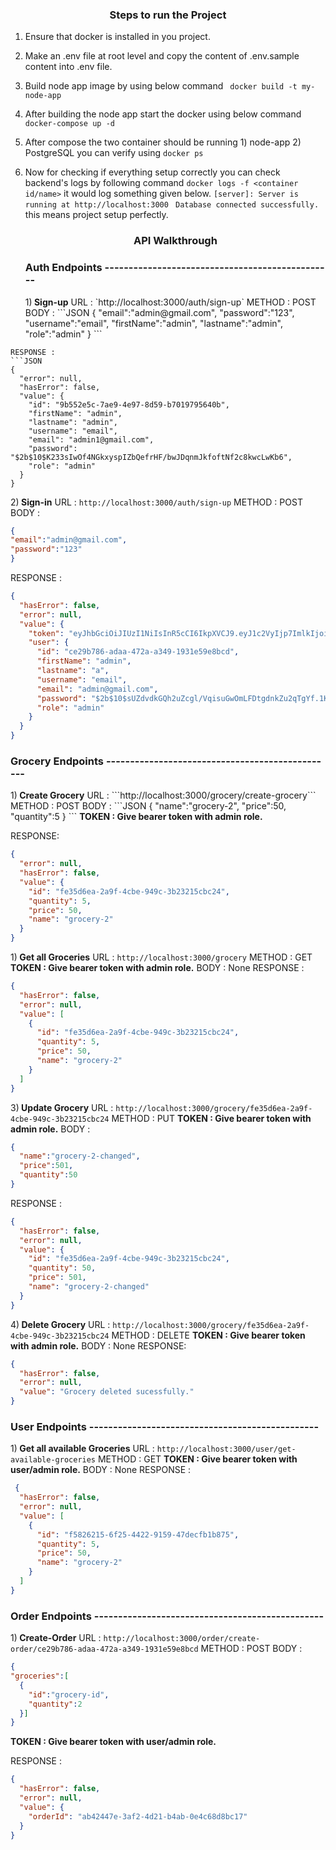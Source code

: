 <h3 align="center">Steps to run the Project </h3>

1. Ensure that docker is installed in you project.
2. Make an .env file at root level and copy the content of .env.sample content into .env file.

3. Build node app image by using below command
   ` docker build -t my-node-app`
4. After building the node app start the docker using below command
   `docker-compose up -d`
5. After compose the two container should be running 1) node-app 2) PostgreSQL
   you can verify using `docker ps`
6. Now for checking if everything setup correctly you can check backend's logs by following command `docker logs -f <container id/name>`
   it would log something given below.
   `[server]: Server is running at http://localhost:3000`
   ` Database connected successfully.`
   this means project setup perfectly.
   <h3 align="center">API Walkthrough</h3>
   <h3>Auth Endpoints ------------------------------------------------</h3> 1)<b> Sign-up</b>
   URL : `http://localhost:3000/auth/sign-up`
   METHOD : POST
   BODY :
   ```JSON
   {
   "email":"admin@gmail.com",
   "password":"123",
   "username":"email",
   "firstName":"admin",
   "lastname":"admin",
   "role":"admin"
   }
   ```

````
RESPONSE :
```JSON
{
  "error": null,
  "hasError": false,
  "value": {
    "id": "9b552e5c-7ae9-4e97-8d59-b7019795640b",
    "firstName": "admin",
    "lastname": "admin",
    "username": "email",
    "email": "admin1@gmail.com",
    "password": "$2b$10$K233sIwOf4NGkxyspIZbQefrHF/bwJDqnmJkfoftNf2c8kwcLwKb6",
    "role": "admin"
  }
}
````

2)<b> Sign-in</b>
URL : `http://localhost:3000/auth/sign-up`
METHOD : POST
BODY :

```JSON
{
"email":"admin@gmail.com",
"password":"123"
}
```

RESPONSE :

```JSON
{
  "hasError": false,
  "error": null,
  "value": {
    "token": "eyJhbGciOiJIUzI1NiIsInR5cCI6IkpXVCJ9.eyJ1c2VyIjp7ImlkIjoiY2UyOWI3ODYtYWRhYS00NzJhLWEzNDktMTkzMWU1OWU4YmNkIiwiZmlyc3ROYW1lIjoiYWRtaW4iLCJsYXN0bmFtZSI6ImEiLCJ1c2VybmFtZSI6ImVtYWlsIiwiZW1haWwiOiJhZG1pbkBnbWFpbC5jb20iLCJwYXNzd29yZCI6IiQyYiQxMCRzVVpkdmRrR1FoMnVaY2dsL1ZxaXN1R3dPbUxGRHRnZG5rWnUycVRnWWYuMUt2cWxBaG9KQyIsInJvbGUiOiJhZG1pbiJ9LCJpYXQiOjE3MTI2MzExMTUsImV4cCI6MTcxMjYzNDcxNX0.7eAcJltW9z7t3PtvWptS73GGuP35ID1gJnV5DBqykww",
    "user": {
      "id": "ce29b786-adaa-472a-a349-1931e59e8bcd",
      "firstName": "admin",
      "lastname": "a",
      "username": "email",
      "email": "admin@gmail.com",
      "password": "$2b$10$sUZdvdkGQh2uZcgl/VqisuGwOmLFDtgdnkZu2qTgYf.1KvqlAhoJC",
      "role": "admin"
    }
  }
}
```

<h3>Grocery Endpoints ------------------------------------------------</h3>
	 1)<b> Create Grocery</b>
	 URL : ```http://localhost:3000/grocery/create-grocery```
     METHOD : POST
	 BODY :
```JSON
{
  "name":"grocery-2",
  "price":50,
  "quantity":5
}
```
<b>TOKEN : Give bearer token with admin role.</b>

RESPONSE:

```JSON
{
  "error": null,
  "hasError": false,
  "value": {
    "id": "fe35d6ea-2a9f-4cbe-949c-3b23215cbc24",
    "quantity": 5,
    "price": 50,
    "name": "grocery-2"
  }
}
```

1)<b> Get all Groceries</b>
URL : `http://localhost:3000/grocery`
METHOD : GET
<b>TOKEN : Give bearer token with admin role.</b>
BODY : None
RESPONSE :

```JSON
{
  "hasError": false,
  "error": null,
  "value": [
    {
      "id": "fe35d6ea-2a9f-4cbe-949c-3b23215cbc24",
      "quantity": 5,
      "price": 50,
      "name": "grocery-2"
    }
  ]
}
```

3)<b> Update Grocery</b>
URL : `http://localhost:3000/grocery/fe35d6ea-2a9f-4cbe-949c-3b23215cbc24`
METHOD : PUT
<b>TOKEN : Give bearer token with admin role.</b>
BODY :

```JSON
{
  "name":"grocery-2-changed",
  "price":501,
  "quantity":50
}
```

RESPONSE :

```JSON
{
  "hasError": false,
  "error": null,
  "value": {
    "id": "fe35d6ea-2a9f-4cbe-949c-3b23215cbc24",
    "quantity": 50,
    "price": 501,
    "name": "grocery-2-changed"
  }
}
```

4)<b> Delete Grocery</b>
URL : `http://localhost:3000/grocery/fe35d6ea-2a9f-4cbe-949c-3b23215cbc24`
METHOD : DELETE
<b>TOKEN : Give bearer token with admin role.</b>
BODY : None
RESPONSE:

```JSON
{
  "hasError": false,
  "error": null,
  "value": "Grocery deleted sucessfully."
}
```

<h3>User Endpoints ------------------------------------------------</h3>

1)<b> Get all available Groceries</b>
URL : `http://localhost:3000/user/get-available-groceries`
METHOD : GET
<b>TOKEN : Give bearer token with user/admin role.</b>
BODY : None
RESPONSE :

```JSON
 {
  "hasError": false,
  "error": null,
  "value": [
    {
      "id": "f5826215-6f25-4422-9159-47decfb1b875",
      "quantity": 5,
      "price": 50,
      "name": "grocery-2"
    }
  ]
}
```

<h3>Order Endpoints ------------------------------------------------</h3>

1)<b> Create-Order</b>
URL : `http://localhost:3000/order/create-order/ce29b786-adaa-472a-a349-1931e59e8bcd`
METHOD : POST
BODY :

```JSON
{
"groceries":[
  {
    "id":"grocery-id",
    "quantity":2
  }]
}
```

<b>TOKEN : Give bearer token with user/admin role.</b>

RESPONSE :

```JSON
{
  "hasError": false,
  "error": null,
  "value": {
    "orderId": "ab42447e-3af2-4d21-b4ab-0e4c68d8bc17"
  }
}
```
